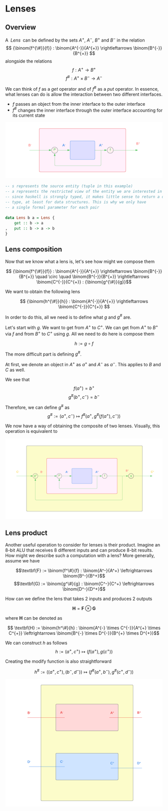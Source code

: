 # Lenses

## Overview

A $\;Lens\;$ can be defined by the sets $A^{+}$, $A^{-}$, $B^{+}$ and $B^{-}$ in the relation
$$ {\binom{f^{\#}}{f}} : \binom{A^{-}}{A^{+}} \rightleftarrows \binom{B^{-}}{B^{+}} $$
alongside the relations
$$ f : A^{+} \rightarrow B^{+} $$
$$f^{\#} : A^{+} \times B^{-} \rightarrow A^{-} $$

We can think of $f$ as a $get$ operator and of $f^{\#}$ as a $put$ operator. In essence, what lenses can do is allow the interaction between two different interfaces.

* $f$ passes an object from the inner interface to the outer interface
* $f^{\#}$ changes the inner interface through the outer interface accounting for its current state

![original image](assets/LensDiagram.png)


```hs title="Lenses in Haskell"
-- s represents the source entity (tuple in this example)
-- a represents the restricted view of the entity we are interested in
-- since haskell is strongly typed, it makes little sense to return a different
-- type, at least for data structures. This is why we only have
-- a single formal parameter for each pair

data Lens b a = Lens {
    get :: b -> a
,   put :: b -> a -> b
}
```

## Lens composition

Now that we know what a lens is, let's see how might we compose them

$$ {\binom{f^{\#}}{f}} : \binom{A^{-}}{A^{+}} \rightleftarrows \binom{B^{-}}{B^{+}} \quad \circ \quad  \binom{B^{-}}{B^{+}} \rightleftarrows \binom{C^{-}}{C^{+}} : {\binom{g^{\#}}{g}}$$

We want to obtain the following lens

$$ {\binom{h^{\#}}{h}} : \binom{A^{-}}{A^{+}} \rightleftarrows  \binom{C^{-}}{C^{+}} $$

In order to do this, all we need is to define what $g$ and $g^{\#}$ are.

Let's start with $g$. We want to get from $A^{+}$ to $C^{+}$. We can get from $A^{+}$ to $B^{+}$ via $f$ and from $B^{+}$ to $C^{+}$ using $g$. All we need to do here is compose them

$$ h := g \circ f $$

The more difficult part is defining $g^{\#}$.

At first, we denote an object in $A^{+}$ as $a^{+}$ and $A^{-}$ as $a^{-}$. This applies to $B$ and $C$ as well.

We see that
$$f(a^{+}) = b^{+} $$
$$g^{\#}(b^{+}, c^{-}) = b^{-} $$

Therefore, we can define $g^{\#}$ as
$$g^{\#} := (a^{+}, c^{-}) \mapsto f^{\#}(a^{+}, g^{\#}(f(a^{+}), c^{-}))$$

We now have a way of obtaining the composite of two lenses. Visually, this operation is equivalent to

![original image](assets/LensComposition.png)

## Lens product

Another useful operation to consider for lenses is their product. Imagine an 8-bit ALU that receives 8 different inputs and can produce 8-bit results. How might we describe such a computation with a lens? More generally, assume we have


$$\textbf{F} := \binom{f^\#}{f} : \binom{A^-}{A^+} \leftrightarrows \binom{B^-}{B^+}$$
$$\textbf{G} := \binom{g^\#}{g} : \binom{C^-}{C^+} \leftrightarrows \binom{D^-}{D^+}$$

How can we define the lens that takes 2 inputs and produces 2 outputs

$$\textbf{H} = \textbf{F} \otimes \textbf{G} $$

where $\textbf{H}$ can be denoted as

$$ \textbf{H} := \binom{h^\#}{h} : \binom{A^{-} \times C^{-}}{A^{+} \times C^{+}} \leftrightarrows \binom{B^{-} \times D^{-}}{B^{+} \times D^{+}}$$

We can construct $h$ as follows
$$ h := (a^+, c^+) \mapsto (f(a^+), g(c^+)) $$

Creating the modify function is also straightforward

$$ h^\# := ((a^+, c^+),(b^-,d^-)) \mapsto (f^{\#}(a^+,b^-), g^{\#}(c^+, d^-))$$

![original image](assets/LensProduct.png)
